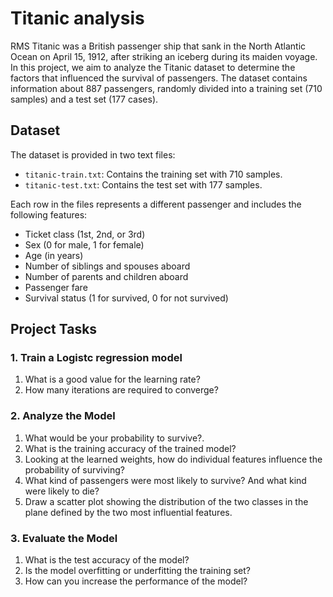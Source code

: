 # Titanic analysis
RMS Titanic was a British passenger ship that sank in the North Atlantic Ocean on April 15, 1912, after striking an iceberg during its maiden voyage. In this project, we aim to analyze the Titanic dataset to determine the factors that influenced the survival of passengers. The dataset contains information about 887 passengers, randomly divided into a training set (710 samples) and a test set (177 cases).

## Dataset
The dataset is provided in two text files:
- `titanic-train.txt`: Contains the training set with 710 samples.
- `titanic-test.txt`: Contains the test set with 177 samples.

Each row in the files represents a different passenger and includes the following features:
- Ticket class (1st, 2nd, or 3rd)
- Sex (0 for male, 1 for female)
- Age (in years)
- Number of siblings and spouses aboard
- Number of parents and children aboard
- Passenger fare
- Survival status (1 for survived, 0 for not survived)

## Project Tasks

### 1. Train a Logistc regression model
1. What is a good value for the learning rate?
2. How many iterations are required to converge?

### 2. Analyze the Model
1. What would be your probability to survive?.
2. What is the training accuracy of the trained model?
3. Looking at the learned weights, how do individual features influence the probability of surviving?
4. What kind of passengers were most likely to survive? And what kind were likely to die?
5. Draw a scatter plot showing the distribution of the two classes in the plane defined by the two most influential features.

### 3. Evaluate the Model
1. What is the test accuracy of the model?
2. Is the model overfitting or underfitting the training set?
3. How can you increase the performance of the model?


